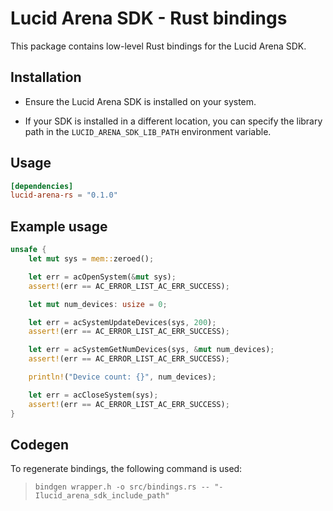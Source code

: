 # Lucid Arena SDK - Rust bindings

This package contains low-level Rust bindings for the Lucid Arena SDK.

## Installation

- Ensure the Lucid Arena SDK is installed on your system.

- If your SDK is installed in a different location, you can specify the library path in the `LUCID_ARENA_SDK_LIB_PATH` environment variable.

## Usage

``` toml
[dependencies]
lucid-arena-rs = "0.1.0"
```

## Example usage

``` rust
unsafe {
    let mut sys = mem::zeroed();

    let err = acOpenSystem(&mut sys);
    assert!(err == AC_ERROR_LIST_AC_ERR_SUCCESS);

    let mut num_devices: usize = 0;

    let err = acSystemUpdateDevices(sys, 200);
    assert!(err == AC_ERROR_LIST_AC_ERR_SUCCESS);

    let err = acSystemGetNumDevices(sys, &mut num_devices);
    assert!(err == AC_ERROR_LIST_AC_ERR_SUCCESS);

    println!("Device count: {}", num_devices);

    let err = acCloseSystem(sys);
    assert!(err == AC_ERROR_LIST_AC_ERR_SUCCESS);
}
```

## Codegen

To regenerate bindings, the following command is used:

> `bindgen wrapper.h -o src/bindings.rs -- "-Ilucid_arena_sdk_include_path"`
